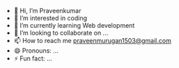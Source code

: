 - 👋 Hi, I’m Praveenkumar
- 👀 I’m interested in coding
- 🌱 I’m currently learning Web development
- 💞️ I’m looking to collaborate on ...
- 📫 How to reach me praveenmurugan1503@gmail.com
- 😄 Pronouns: ...
- ⚡ Fun fact: ...

<!---
PraveenkumarM0/PraveenkumarM0 is a ✨ special ✨ repository because its `README.md` (this file) appears on your GitHub profile.
You can click the Preview link to take a look at your changes.
--->
